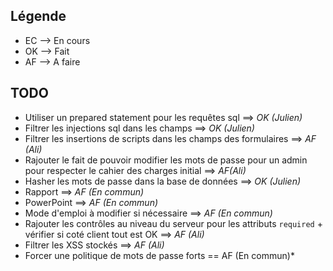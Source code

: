 ## Légende
- EC --> En cours
- OK --> Fait
- AF --> A faire

## TODO
* Utiliser un prepared statement pour les requêtes sql ==> *OK (Julien)*
* Filtrer les injections sql dans les champs ==> *OK (Julien)*
* Filtrer les insertions de scripts dans les champs des formulaires ==> *AF (Ali)*
* Rajouter le fait de pouvoir modifier les mots de passe pour un admin pour respecter le cahier des charges initial ==> *AF(Ali)*
* Hasher les mots de passe dans la base de données ==> *OK (Julien)*
* Rapport ==> *AF (En commun)*
* PowerPoint ==> *AF (En commun)*
* Mode d'emploi à modifier si nécessaire ==> *AF (En commun)*
* Rajouter les contrôles au niveau du serveur pour les attributs `required` + vérifier si coté client tout est OK ==> *AF (Ali)*
* Filtrer les XSS stockés ==> *AF (Ali)*
* Forcer une politique de mots de passe forts == AF (En commun)*
